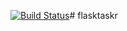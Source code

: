 [![Build Status](https://travis-ci.org/yu274151/flasktaskr.svg?branch=master)](https://travis-ci.org/yu274151/flasktaskr)# flasktaskr
